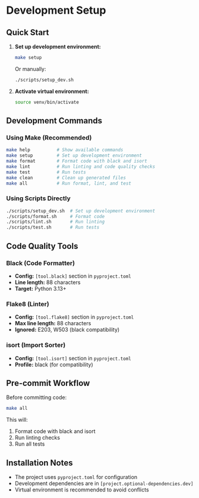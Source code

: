 # Development Setup

## Quick Start

1. **Set up development environment:**
   ```bash
   make setup
   ```
   Or manually:
   ```bash
   ./scripts/setup_dev.sh
   ```

2. **Activate virtual environment:**
   ```bash
   source venv/bin/activate
   ```

## Development Commands

### Using Make (Recommended)
```bash
make help          # Show available commands
make setup         # Set up development environment
make format        # Format code with black and isort
make lint          # Run linting and code quality checks
make test          # Run tests
make clean         # Clean up generated files
make all           # Run format, lint, and test
```

### Using Scripts Directly
```bash
./scripts/setup_dev.sh  # Set up development environment
./scripts/format.sh     # Format code
./scripts/lint.sh       # Run linting
./scripts/test.sh       # Run tests
```

## Code Quality Tools

### Black (Code Formatter)
- **Config:** `[tool.black]` section in `pyproject.toml`
- **Line length:** 88 characters
- **Target:** Python 3.13+

### Flake8 (Linter)
- **Config:** `[tool.flake8]` section in `pyproject.toml`
- **Max line length:** 88 characters
- **Ignored:** E203, W503 (black compatibility)

### isort (Import Sorter)
- **Config:** `[tool.isort]` section in `pyproject.toml`
- **Profile:** black (for compatibility)

## Pre-commit Workflow

Before committing code:
```bash
make all
```

This will:
1. Format code with black and isort
2. Run linting checks
3. Run all tests

## Installation Notes

- The project uses `pyproject.toml` for configuration
- Development dependencies are in `[project.optional-dependencies.dev]`
- Virtual environment is recommended to avoid conflicts